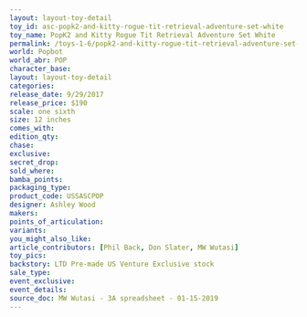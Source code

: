 ```yaml
---
layout: layout-toy-detail 
toy_id: asc-popk2-and-kitty-rogue-tit-retrieval-adventure-set-white
toy_name: PopK2 and Kitty Rogue Tit Retrieval Adventure Set White
permalink: /toys-1-6/popk2-and-kitty-rogue-tit-retrieval-adventure-set-white.html
world: Popbot
world_abr: POP
character_base: 
layout: layout-toy-detail
categories: 
release_date: 9/29/2017
release_price: $190 
scale: one sixth
size: 12 inches
comes_with: 
edition_qty: 
chase: 
exclusive: 
secret_drop: 
sold_where: 
bamba_points: 
packaging_type: 
product_code: USSASCPOP
designer: Ashley Wood
makers: 
points_of_articulation: 
variants: 
you_might_also_like: 
article_contributors: [Phil Back, Don Slater, MW Wutasi]
toy_pics: 
backstory: LTD Pre-made US Venture Exclusive stock
sale_type: 
event_exclusive: 
event_details: 
source_doc: MW Wutasi - 3A spreadsheet - 01-15-2019
---
```

